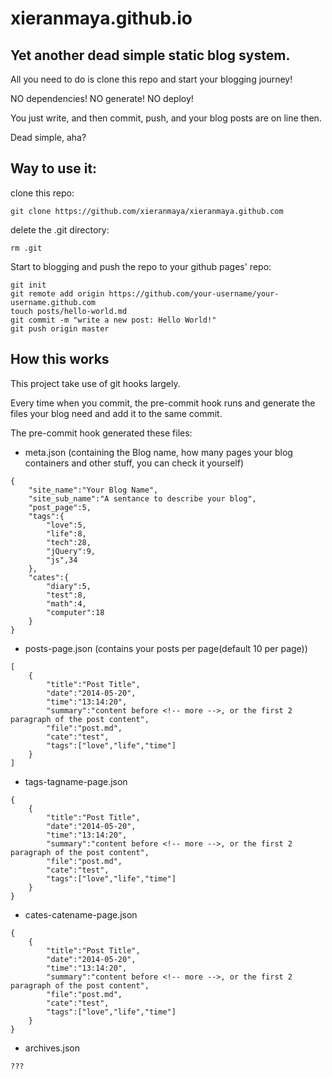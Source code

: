 # xieranmaya.github.io

## Yet another dead simple static blog system.

All you need to do is clone this repo and start your blogging journey!

NO dependencies! NO generate! NO deploy!

You just write, and then commit, push, and your blog posts are on line then.

Dead simple, aha?

## Way to use it:

clone this repo:
```
git clone https://github.com/xieranmaya/xieranmaya.github.com
```

delete the .git directory:
```
rm .git
```

Start to blogging and push the repo to your github pages' repo:
```
git init
git remote add origin https://github.com/your-username/your-username.github.com
touch posts/hello-world.md
git commit -m "write a new post: Hello World!"
git push origin master
```

## How this works
This project take use of git hooks largely.

Every time when you commit, the pre-commit hook runs and generate the files your blog need and add it to the same commit.

The pre-commit hook generated these files:

* meta.json (containing the Blog name, how many pages your blog containers and other stuff, you can check it yourself)
```
{
	"site_name":"Your Blog Name",
	"site_sub_name":"A sentance to describe your blog",
	"post_page":5,
	"tags":{
		"love":5,
		"life":8,
		"tech":28,
		"jQuery":9,
		"js",34
	},
	"cates":{
		"diary":5,
		"test":8,
		"math":4,
		"computer":18
	}
}
```
* posts-page.json (contains your posts per page(default 10 per page))
```
[
	{
		"title":"Post Title",
		"date":"2014-05-20",
		"time":"13:14:20",
		"summary":"content before <!-- more -->, or the first 2 paragraph of the post content",
		"file":"post.md",
		"cate":"test",
		"tags":["love","life","time"]
	}
]
```
* tags-tagname-page.json
```
{
	{
		"title":"Post Title",
		"date":"2014-05-20",
		"time":"13:14:20",
		"summary":"content before <!-- more -->, or the first 2 paragraph of the post content",
		"file":"post.md",
		"cate":"test",
		"tags":["love","life","time"]
	}
}
```
* cates-catename-page.json
```
{
	{
		"title":"Post Title",
		"date":"2014-05-20",
		"time":"13:14:20",
		"summary":"content before <!-- more -->, or the first 2 paragraph of the post content",
		"file":"post.md",
		"cate":"test",
		"tags":["love","life","time"]
	}
}
```
* archives.json
```
???
```
